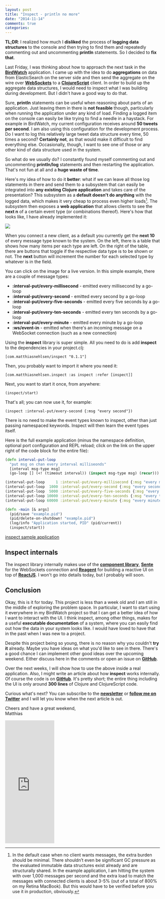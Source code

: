 ```yaml
---
layout: post
title: "Inspect - println no more"
date: "2014-11-14"
comments: true
categories: 
---
```

**TL;DR**: I realized how much I **disliked** the process of **logging data structures** to the console and then trying to find them and repeatedly commenting out and uncommenting **println** statements. So I decided to **fix that**.

Last Friday, I was thinking about how to approach the next task in the **[BirdWatch](https://github.com/matthiasn/BirdWatch)** application. I came up with the idea to do **aggregations** on data from ElasticSearch on the server side and then send the aggregate on the wire over **[WebSockets](http://en.wikipedia.org/wiki/WebSocket)** to a **[ClojureScript](https://github.com/clojure/clojurescript)** client. In order to build up the aggregate data structures, I would need to inspect what I was building during development. But I didn't have a good way to do that.

Sure, **println** statements can be useful when reasoning about parts of an application. Just leaving them in there is **not feasible** though, particularly when running the application under any kind of load. Finding a logged item on the console can easily be like trying to find a needle in a haystack. For example in BirdWatch, my current configuration receives around **50 tweets per second**. I am also using this configuration for the development process. Do I want to log this relatively large tweet data structure every time, 50 times a second? **Certainly not**, as that would make it difficult to find everything else. Occasionally, though, I want to see one of those or any other kind of data structure used in the system.

So what do we usually do? I constantly found myself commenting out and uncommenting **println/log** statements and then restarting the application. That's not fun at all and a **huge waste of time**.

Here's my idea of how to do it **better**: what if we can leave all those log statements in there and send them to a subsystem that can easily be integrated into **any existing Clojure application** and takes care of the presentation? This subsystem as a **default doesn't do anything** with the logged data, which makes it very cheap to process even higher loads[^1]. The subsystem then exposes a **web application** that allows clients to see the **next n** of a certain event type (or combinations thereof). Here's how that looks like, I have already implemented it:

<a href="http://inspect.matthiasnehlsen.com" target="_blank"><img src="/images/inspect.jpg" /></a>

When you connect a new client, as a default you currently get the **next 10** of every message type known to the system. On the left, there is a table that shows how many items per each type are left. On the right of the table, there are buttons that toggle if the respective data type is to be shown or not. The **next** button will increment the number for each selected type by whatever is in the field.

You can click on the image for a live version. In this simple example, there are a couple of message types:

* **:interval-put/every-millisecond** - emitted every millisecond by a go-loop
* **:interval-put/every-second** - emitted every second by a go-loop
* **:interval-put/every-five-seconds** - emitted every five seconds by a go-loop
* **:interval-put/every-ten-seconds** - emitted every ten seconds by a go-loop
* **:interval-put/every-minute** - emitted every minute by a go-loop
* **:ws/event-in** - emitted when there's an incoming message on a WebSocket connection (such as a new connection)

Using the **inspect** library is super simple. All you need to do is add **inspect** to the dependencies in your project.clj:

    [com.matthiasnehlsen/inspect "0.1.1"]

Then, you probably want to import it where you need it:

    [com.matthiasnehlsen.inspect :as inspect :refer [inspect]]

Next, you want to start it once, from anywhere:

    (inspect/start)

That's all; you can now use it, for example:

    (inspect :interval-put/every-second {:msg "every second"})

There is no need to make the event types known to inspect, other than just passing namespaced keywords. Inspect will then learn the event types itself.

Here is the full example application (minus the namespace definition, optional port configuration and REPL reload; click on the link on the upper right of the code block for the entire file):

````clojure
(defn interval-put-loop
  "put msg on chan every interval milliseonds"
  [interval msg-type msg]
  (go-loop [] (<! (timeout interval)) (inspect msg-type msg) (recur)))

(interval-put-loop     1 :interval-put/every-millisecond {:msg "every millisecond"})
(interval-put-loop  1000 :interval-put/every-second {:msg "every second"})
(interval-put-loop  5000 :interval-put/every-five-seconds {:msg "every five seconds"})
(interval-put-loop 10000 :interval-put/every-ten-seconds {:msg "every ten seconds"})
(interval-put-loop 60000 :interval-put/every-minute {:msg "every minute"})

(defn -main [& args]
  (pid/save "example.pid")
  (pid/delete-on-shutdown! "example.pid")
  (log/info "Application started, PID" (pid/current))
  (inspect/start))
````
[inspect sample application](https://github.com/matthiasn/inspect/blob/65feac4f2bddc9711c7e5798020c3f0b993407a0/example/src/example/core.clj)

## Inspect internals
The inspect library internally makes use of the **[component library](https://github.com/stuartsierra/component)**, **[Sente](https://github.com/ptaoussanis/sente)** for the WebSockets connection and **[Reagent](https://github.com/reagent-project/reagent)** for building a reactive UI on top of **[ReactJS](http://facebook.github.io/react/)**. I won't go into details today, but I probably will soon.

## Conclusion
Okay, this is it for today. This project is less than a week old and I am still in the middle of exploring the problem space. In particular, I want to start using it everywhere in my BirdWatch project so that I can get a better idea of how I want to interact with the UI. I think inspect, among other things, makes for a useful **executable documentation** of a system, where you can easily find out how the data in your system looks like. I would have loved to have that in the past when I was new to a project.

Despite this project being so young, there is no reason why you couldn't **try it** already. Maybe you have ideas on what you'd like to see in there. There's a good chance I can implement other good ideas over the upcoming weekend. Either discuss here in the comments or open an issue on **[GitHub](https://github.com/matthiasn/inspect)**.

Over the next weeks, I will show how to use the above inside a real application. Also, I might write an article about how **inspect** works internally. Of course the code is on **[GitHub](https://github.com/matthiasn/inspect)**. It's pretty short; the entire thing including the UI is only around **300 lines** of Clojure and ClojureScript code.

Curious what's next? You can subscribe to the <a href="http://eepurl.com/y0HWv" target="_blank"><strong>newsletter</strong></a> or **[follow me on Twitter](https://twitter.com/matthiasnehlsen)** and I will let you know when the next article is out.

Cheers and have a great weekend,<br>
Matthias

<iframe width="160" height="400" src="https://leanpub.com/building-a-system-in-clojure/embed" frameborder="0" allowtransparency="true"></iframe>

[^1]: In the default case when no client wants messages, the extra burden should be minimal. There shouldn’t even be significant GC pressure as the evaluated immutable data structures exist already and are structurally shared. In the example application, I am hitting the system with over 1,000 messages per second and the extra load to match the messages with connected clients is about 3-5% (out of a total of 800% on my Retina MacBook). But this would have to be verified before you use it in production, obviously.
